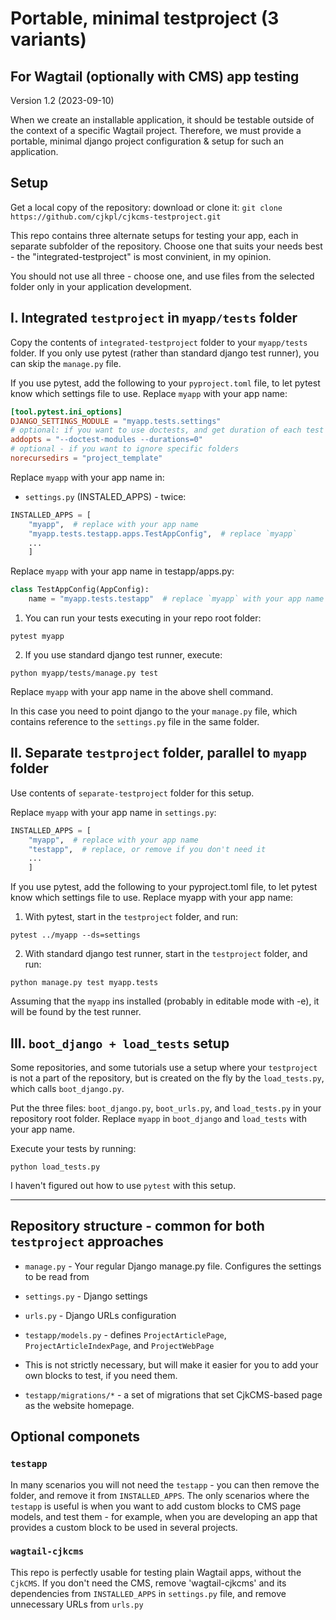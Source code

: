 # Portable, minimal testproject (3 variants)

## For Wagtail (optionally with CMS) app testing

Version 1.2 (2023-09-10)

When we create an installable application, it should be testable outside of the context of a specific Wagtail project. Therefore, we must provide a portable, minimal django project configuration & setup for such an application.

## Setup

Get a local copy of the repository: download or clone it:
```git clone https://github.com/cjkpl/cjkcms-testproject.git```


This repo contains three alternate setups for testing your app, each in separate subfolder of the repository. Choose one that suits your needs best - the "integrated-testproject" is most convinient, in my opinion.

You should not use all three - choose one, and use files from the selected folder only in your application development.

## I. Integrated `testproject` in `myapp/tests` folder

Copy the contents of `integrated-testproject` folder to your `myapp/tests` folder. If you only use pytest (rather than standard django test runner), you can skip the `manage.py` file.

If you use pytest, add the following to your `pyproject.toml` file, to let pytest know which settings file to use. Replace `myapp` with your app name:

```toml
[tool.pytest.ini_options]
DJANGO_SETTINGS_MODULE = "myapp.tests.settings"
# optional: if you want to use doctests, and get duration of each test
addopts = "--doctest-modules --durations=0"
# optional - if you want to ignore specific folders 
norecursedirs = "project_template"

```
Replace `myapp` with your app name in: 
- `settings.py` (INSTALED_APPS) - twice:

```python
INSTALLED_APPS = [
    "myapp",  # replace with your app name
    "myapp.tests.testapp.apps.TestAppConfig",  # replace `myapp`
    ...
    ]
```

Replace `myapp` with your app name in testapp/apps.py:

```python
class TestAppConfig(AppConfig):
    name = "myapp.tests.testapp"  # replace `myapp` with your app name
```

1. You can run your tests executing in your repo root folder:
```
pytest myapp
```

2. If you use standard django test runner, execute:
```
python myapp/tests/manage.py test
```
Replace `myapp` with your app name in the above shell command.

In this case you need to point django to the your `manage.py` file, which contains reference to the `settings.py` file in the same folder.

## II. Separate `testproject` folder, parallel to `myapp` folder

Use contents of `separate-testproject` folder for this setup. 

Replace `myapp` with your app name in `settings.py`:
```python
INSTALLED_APPS = [
    "myapp",  # replace with your app name
    "testapp",  # replace, or remove if you don't need it
    ...
    ]
```

If you use pytest, add the following to your pyproject.toml file, to let pytest know which settings file to use. Replace myapp with your app name:

1. With pytest, start in the `testproject` folder, and run:
```
pytest ../myapp --ds=settings
```

2. With standard django test runner, start in the `testproject` folder, and run:
```
python manage.py test myapp.tests
```
Assuming that the `myapp` ins installed (probably in editable mode with -e), it will be found by the test runner.

## III. `boot_django + load_tests` setup

Some repositories, and some tutorials use a setup where your `testproject` is not a part of the repository, but is created on the fly by the `load_tests.py`, which calls `boot_django.py`.

Put the three files: `boot_django.py`, `boot_urls.py`, and `load_tests.py` in your repository root folder. Replace `myapp` in `boot_django` and `load_tests` with your app name.

Execute your tests by running:
```
python load_tests.py
```

I haven't figured out how to use `pytest` with this setup.

---

## Repository structure - common for both `testproject` approaches

* ```manage.py``` - Your regular Django manage.py file. Configures the settings to be read from 

* ```settings.py``` - Django settings

* ```urls.py``` - Django URLs configuration

* ```testapp/models.py``` - defines `ProjectArticlePage`, `ProjectArticleIndexPage`, and `ProjectWebPage`

* This is not strictly necessary, but will make it easier for you to add your own blocks to test, if you need them.

* ```testapp/migrations/*``` - a set of migrations that set CjkCMS-based page as the website homepage. 

## Optional componets

### `testapp`
In many scenarios you will not need the `testapp` - you can then remove the folder, and remove it from `INSTALLED_APPS`. The only scenarios where the `testapp` is useful is when you want to add custom blocks to CMS page models, and test them - for example, when you are developing an app that provides a custom block to be used in several projects.

### `wagtail-cjkcms`
This repo is perfectly usable for testing plain Wagtail apps, without the `CjkCMS`. If you don't need the CMS, remove 'wagtail-cjkcms' and its dependencies from `INSTALLED_APPS` in `settings.py` file, and remove unnecessary URLs from `urls.py`


